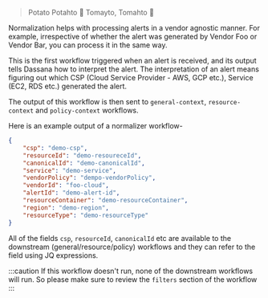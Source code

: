 > Potato Potahto 🥔
> Tomayto, Tomahto 🍅

Normalization helps with processing alerts in a vendor agnostic manner. For example, irrespective of whether the alert was generated by Vendor Foo or Vendor Bar, you can process it in the same way.

This is the first workflow triggered when an alert is received, and its output tells Dassana how to interpret the alert. The interpretation of an alert means figuring out which CSP (Cloud Service Provider - AWS, GCP etc.), Service (EC2, RDS etc.) generated the alert.

The output of this workflow is then sent to `general-context`, `resource-context` and `policy-context` workflows.

Here is an example output of a normalizer workflow-

```json
{
	"csp": "demo-csp",
	"resourceId": "demo-resoureceId",
	"canonicalId": "demo-canonicalId",
	"service": "demo-service",
	"vendorPolicy": "dempo-vendorPolicy",
	"vendorId": "foo-cloud",
	"alertId": "demo-alert-id",
	"resourceContainer": "demo-resourceContainer",
	"region": "demo-region",
	"resourceType": "demo-resourceType"
}
```

All of the fields `csp`, `resourceId`, `canonicalId` etc are available to the downstream (general/resource/policy) workflows and they can refer to the field using JQ expressions.

:::caution
If this workflow doesn't run, none of the downstream workflows will run. So please make sure to review the `filters` section of the workflow
:::
